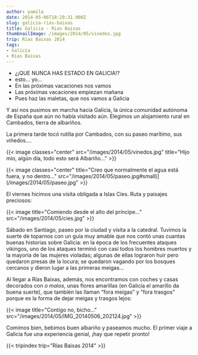 ```yaml
---
author: yamila
date: 2014-05-06T18:29:31.000Z
slug: galicia-rias-baixas
title: Galicia - Rias Baixas
thumbnailImage: /images/2014/05/vinedos.jpg
trip: Rías Baixas 2014
tags:
- Galicia
- Rías Baixas
---
```


- ¿¡QUE NUNCA HAS ESTADO EN GALICIA!?
- esto… yo…
- En las próximas vacaciones nos vamos
- Las próximas vacaciones empiezan mañana
- Pues haz las maletas, que nos vamos a Galicia

Y así nos pusimos en marcha hacia Galicia, la única comunidad autónoma de España que aún no había visitado aún. Elegimos un alojamiento rural en Cambados, tierra de albariños.

La primera tarde tocó rutilla por Cambados, con su paseo marítimo, sus viñedos….

{{< image classes="center" src="/images/2014/05/vinedos.jpg" title="Hijo mío, algún día, todo esto será Albariño..." >}}

{{< image classes="center" title="Creo que normalmente el agua está fuera, y no dentro..." src="/images/2014/05/paseo.jpg#small)](/images/2014/05/paseo.jpg" >}}

El viernes hicimos una visita obligada a Islas Cíes. Ruta y paisajes preciosos:

{{< image title="Comiendo desde el alto del príncipe..." src="/images/2014/05/cies.jpg" >}}

Sábado en Santiago, paseo por la ciudad y visita a la catedral. Tuvimos la suerte de toparnos con un guía muy amable que nos contó unas cuantas buenas historias sobre Galicia: en la época de los frecuentes ataques vikingos, uno de los ataques terminó con casi todos los hombres muertos y la mayoría de las mujeres violadas; algunas de ellas lograron huir pero quedaron presas de la locura; se quedaron vagando por los bosques cercanos y dieron lugar a las primeras meigas…

Al llegar a Rías Baixas, además, nos encontramos con coches y casas decorados con *o maios*, unas flores amarillas (en Galicia el amarillo da buena suerte), que también las llaman “fora meigas” y “fora trasgos” porque es la forma de dejar meigas y trasgos lejos:

{{< image title="Contigo no, bicho..." src="/images/2014/05/IMG_20140506_202124.jpg" >}}

Comimos bien, bebimos buen albariño y paseamos mucho. El primer viaje a Galicia fue una experiencia genial, ¡hay que repetir pronto!

{{< tripindex trip="Rías Baixas 2014" >}}
